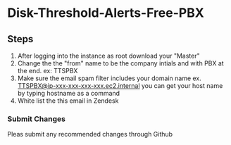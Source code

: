 # Disk-Threshold-Alerts-Free-PBX
## Steps
  1. After logging into the instance as root download your "Master" 
  2. Change the the "from" name to be the company intials and with PBX at the end. ex: TTSPBX
  3. Make sure the email spam filter includes your domain name ex. TTSPBX@ip-xxx-xxx-xxx-xxx.ec2.internal you can get your host name by typing hostname as a command
  4. White list the this email in Zendesk

### Submit Changes
Pleas submit any recommended changes through Github
